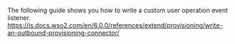 
The following guide shows you how to write a custom user operation event listener.<br />
https://is.docs.wso2.com/en/6.0.0/references/extend/provisioning/write-an-outbound-provisioning-connector/